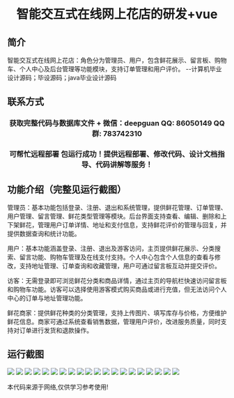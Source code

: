 <p><h1 align="center">智能交互式在线网上花店的研发+vue</h1></p>

## 简介
智能交互式在线网上花店：角色分为管理员、用户，包含鲜花展示、留言板、购物车、个人中心及后台管理等功能模块，支持订单管理和用户评价。    --计算机毕业设计源码；毕设源码；java毕业设计源码


## 联系方式
<p><h3 align="center">获取完整代码与数据库文件 + 微信：deepguan QQ: 86050149 QQ群: 783742310</h3></p>
<p><h3 align="center">可帮忙远程部署 包运行成功！提供远程部署、修改代码、设计文档指导、代码讲解等服务！</h3></p>

## 功能介绍（完整见运行截图）
管理员：基本功能包括登录、注册、退出和系统管理，提供鲜花管理、订单管理、用户管理、留言管理、鲜花类型管理等模块。后台界面支持查看、编辑、删除和上下架鲜花，管理用户订单详情、地址和支付信息，支持鲜花评价的管理与回复，并提供数据查询和统计功能。

用户：基本功能涵盖登录、注册、退出及游客访问，主页提供鲜花展示、分类搜索、留言功能、购物车管理及在线支付支持。个人中心包含个人信息的查看与修改，支持地址管理、订单查询和收藏管理，用户可通过留言板互动并提交评价。

访客：无需登录即可浏览鲜花分类和商品详情，通过主页的导航栏快速访问留言板和购物车功能。访客可以选择使用游客模式购买商品或进行充值，但无法访问个人中心的订单与地址管理功能。

鲜花商家：提供鲜花种类的分类管理，支持上传图片、填写库存与价格，方便维护鲜花信息。商家可通过系统查看销售数据，管理用户评价，改进服务质量，同时支持对订单进行发货和退款操作。


## 运行截图
![](img/001.jpg)
![](img/002.jpg)
![](img/003.jpg)
![](img/004.jpg)
![](img/005.jpg)
![](img/006.jpg)
![](img/007.jpg)
![](img/008.jpg)
![](img/009.jpg)
![](img/010.jpg)
![](img/011.jpg)
![](img/012.jpg)
![](img/013.jpg)
![](img/014.jpg)
![](img/015.jpg)
![](img/016.jpg)
![](img/017.jpg)
![](img/018.jpg)
![](img/019.jpg)
![](img/020.jpg)

<p>本代码来源于网络,仅供学习参考使用!</p>
